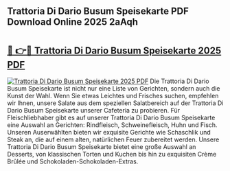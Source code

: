 ## Trattoria Di Dario Busum Speisekarte PDF Download Online 2025 2aAqh

# <h2><a href="http://gcah7a.nevu.top/?p=Trattoria+Di+Dario+Busum+Speisekarte">🔗 👉🔴 Trattoria Di Dario Busum Speisekarte 2025 PDF</a></h2>

[![Trattoria Di Dario Busum Speisekarte 2025 PDF](https://i.imgur.com/dBaPXMq.png)](http://gcah7a.nevu.top/?p=Trattoria+Di+Dario+Busum+Speisekarte)
Die Trattoria Di Dario Busum Speisekarte ist nicht nur eine Liste von Gerichten, sondern auch die Kunst der Wahl. Wenn Sie etwas Leichtes und Frisches suchen, empfehlen wir Ihnen, unsere Salate aus dem speziellen Salatbereich auf der Trattoria Di Dario Busum Speisekarte unserer Cafeteria zu probieren. Für Fleischliebhaber gibt es auf unserer Trattoria Di Dario Busum Speisekarte eine Auswahl an Gerichten: Rindfleisch, Schweinefleisch, Huhn und Fisch. Unseren Auserwählten bieten wir exquisite Gerichte wie Schaschlik und Steak an, die auf einem alten, natürlichen Feuer zubereitet werden. Unsere Trattoria Di Dario Busum Speisekarte bietet eine große Auswahl an Desserts, von klassischen Torten und Kuchen bis hin zu exquisiten Crème Brûlée und Schokoladen-Schokoladen-Extras.
